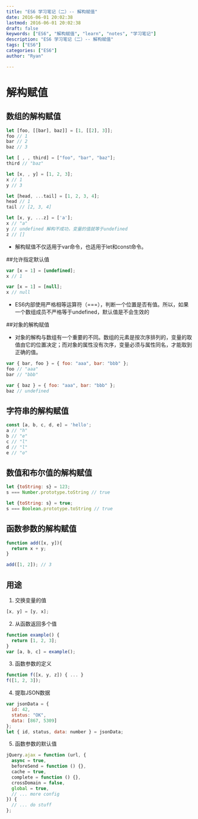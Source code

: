 ```yaml
---
title: "ES6 学习笔记（二）-- 解构赋值"
date: 2016-06-01 20:02:38
lastmod: 2016-06-01 20:02:38
draft: false
keywords: ["ES6", "解构赋值", "learn", "notes", "学习笔记"]
description: "ES6 学习笔记（二）-- 解构赋值"
tags: ["ES6"]
categories: ["ES6"]
author: "Ryan"

---
```


# 解构赋值

## 数组的解构赋值

```javascript
let [foo, [[bar], baz]] = [1, [[2], 3]];
foo // 1
bar // 2
baz // 3

let [ , , third] = ["foo", "bar", "baz"];
third // "baz"

let [x, , y] = [1, 2, 3];
x // 1
y // 3

let [head, ...tail] = [1, 2, 3, 4];
head // 1
tail // [2, 3, 4]

let [x, y, ...z] = ['a'];
x // "a"
y // undefined 解构不成功，变量的值就等于undefined
z // []
```

- 解构赋值不仅适用于var命令，也适用于let和const命令。


##允许指定默认值

```javascript
var [x = 1] = [undefined];
x // 1

var [x = 1] = [null];
x // null
```

- ES6内部使用严格相等运算符（===），判断一个位置是否有值。所以，如果一个数组成员不严格等于undefined，默认值是不会生效的

##对象的解构赋值

- 对象的解构与数组有一个重要的不同。数组的元素是按次序排列的，变量的取值由它的位置决定；而对象的属性没有次序，变量必须与属性同名，才能取到正确的值。

```javascript
var { bar, foo } = { foo: "aaa", bar: "bbb" };
foo // "aaa"
bar // "bbb"

var { baz } = { foo: "aaa", bar: "bbb" };
baz // undefined
```

## 字符串的解构赋值

```javascript
const [a, b, c, d, e] = 'hello';
a // "h"
b // "e"
c // "l"
d // "l"
e // "o"
```

## 数值和布尔值的解构赋值

```javascript
let {toString: s} = 123;
s === Number.prototype.toString // true

let {toString: s} = true;
s === Boolean.prototype.toString // true
```

## 函数参数的解构赋值

```javascript
function add([x, y]){
  return x + y;
}

add([1, 2]); // 3
```

## 用途

1. 交换变量的值
```javascript
[x, y] = [y, x];
```
2. 从函数返回多个值
```javascript
function example() {
  return [1, 2, 3];
}
var [a, b, c] = example();
```
3. 函数参数的定义
```javascript
function f([x, y, z]) { ... }
f([1, 2, 3]);
```
4. 提取JSON数据
```javascript
var jsonData = {
  id: 42,
  status: "OK",
  data: [867, 5309]
};
let { id, status, data: number } = jsonData;
```
5. 函数参数的默认值
```javascript
jQuery.ajax = function (url, {
  async = true,
  beforeSend = function () {},
  cache = true,
  complete = function () {},
  crossDomain = false,
  global = true,
  // ... more config
}) {
  // ... do stuff
};
```
